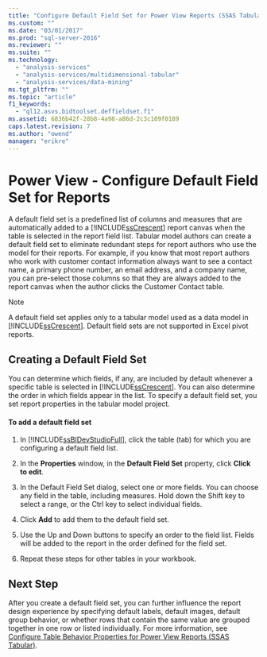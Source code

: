 ```yaml
---
title: "Configure Default Field Set for Power View Reports (SSAS Tabular) | Microsoft Docs"
ms.custom: ""
ms.date: "03/01/2017"
ms.prod: "sql-server-2016"
ms.reviewer: ""
ms.suite: ""
ms.technology: 
  - "analysis-services"
  - "analysis-services/multidimensional-tabular"
  - "analysis-services/data-mining"
ms.tgt_pltfrm: ""
ms.topic: "article"
f1_keywords: 
  - "ql12.asvs.bidtoolset.deffieldset.f1"
ms.assetid: 6836b42f-28b8-4a98-a86d-2c3c109f0189
caps.latest.revision: 7
ms.author: "owend"
manager: "erikre"
---
```

# Power View - Configure Default Field Set for Reports
  A default field set is a predefined list of columns and measures that are automatically added to a [!INCLUDE[ssCrescent](../../analysis-services/includes/sscrescent-md.md)] report canvas when the table is selected in the report field list. Tabular model authors can create a default field set to eliminate redundant steps for report authors who use the model for their reports. For example, if you know that most report authors who work with customer contact information always want to see a contact name, a primary phone number, an email address, and a company name, you can pre-select those columns so that they are always added to the report canvas when the author clicks the Customer Contact table.  
  
> [!NOTE]  
>  A default field set applies only to a tabular model used as a data model in [!INCLUDE[ssCrescent](../../analysis-services/includes/sscrescent-md.md)]. Default field sets are not supported in Excel pivot reports.  
  
## Creating a Default Field Set  
 You can determine which fields, if any, are included by default whenever a specific table is selected in [!INCLUDE[ssCrescent](../../analysis-services/includes/sscrescent-md.md)]. You can also determine the order in which fields appear in the list. To specify a default field set, you set report properties in the tabular model project.  
  
#### To add a default field set  
  
1.  In [!INCLUDE[ssBIDevStudioFull](../../analysis-services/includes/ssbidevstudiofull-md.md)], click the table (tab) for which you are configuring a default field list.  
  
2.  In the **Properties** window, in the **Default Field Set** property, click **Click to edit**.  
  
3.  In the Default Field Set dialog, select one or more fields. You can choose any field in the table, including measures. Hold down the Shift key to select a range, or the Ctrl key to select individual fields.  
  
4.  Click **Add** to add them to the default field set.  
  
5.  Use the Up and Down buttons to specify an order to the field list. Fields will be added to the report in the order defined for the field set.  
  
6.  Repeat these steps for other tables in your workbook.  
  
## Next Step  
 After you create a default field set, you can further influence the report design experience by specifying default labels, default images, default group behavior, or whether rows that contain the same value are grouped together in one row or listed individually. For more information, see [Configure Table Behavior Properties for Power View Reports &#40;SSAS Tabular&#41;](../../analysis-services/tabular-models/power-view-configure-table-behavior-properties-for-reports.md).  
  
  